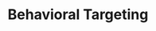 ---
ee_id_thing: '4180'
site: '1'
type: '2'
inv_num: 2014-128
url: 2014-128-behavioral-targeting
title: Behavioral Targeting
year: '2014'
display_year: '2014'
medium: Search engine optimized institutional press release
dims: ''
pitch: "​Seo’d press release for the “Darknet” show at Kunst Halle Sankt Gallen :-)"
ps: ''
live_url: https://conifer.rhizome.org/cory_arcangel/behaviour-targeting/20190107022956/http://www.kunsthallesanktgallen.ch/en/exhibition/the-darknet-in-zusammenarbeit-mit-mediengruppe-bitnik-c280fb8c.html
related: ''
youtube: ''
related_code: ''
imgs: behavorial-targeting-2014-128-detail-3-database-ih.jpg,behavorial-targeting-2014-128-detail-2-database-ih.jpg,behavorial-targeting-2014-128-detail-1-database-ih.jpg,behavorial-targeting-2014-128-detail-4-database-ih.jpg,behavorial-targeting-2014-128-detail-5-database-ih.jpg
subheading: ''
download: ''
add_credit: ''
commission: ''
layout: things-i-made
---